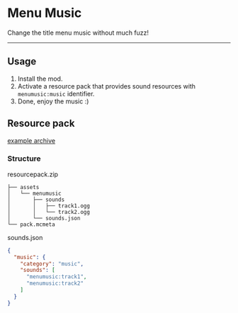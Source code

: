 # Menu Music

Change the title menu music without much fuzz!

---

## Usage

1. Install the mod.
2. Activate a resource pack that provides sound resources with `menumusic:music` identifier.
3. Done, enjoy the music :)

## Resource pack

[example archive](https://github.com/nothub/menumusic/releases/latest/download/menumusic.zip)

### Structure

resourcepack.zip

```
├── assets
│   └── menumusic
│       ├── sounds
│       │   ├── track1.ogg
│       │   └── track2.ogg
│       └── sounds.json
└── pack.mcmeta
```

sounds.json

```json
{
  "music": {
    "category": "music",
    "sounds": [
      "menumusic:track1",
      "menumusic:track2"
    ]
  }
}
```

